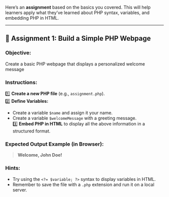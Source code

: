 Here’s an **assignment** based on the basics you covered. This will help learners apply what they’ve learned about PHP syntax, variables, and embedding PHP in HTML.  

---

## 📝 **Assignment 1: Build a Simple PHP Webpage**  

### **Objective:**  
Create a basic PHP webpage that displays a personalized welcome message

### **Instructions:**  

1️⃣ **Create a new PHP file** (e.g., `assignment.php`).  
2️⃣ **Define Variables:**  
   - Create a variable `$name` and assign it your name.  
   - Create a variable `$welcomeMessage` with a greeting message.  
3️⃣  **Embed PHP in HTML** to display all the above information in a structured format.  

### **Expected Output Example (in Browser):**  

> **Welcome, John Doe!**  

### **Hints:**  
- Try using the `<?= $variable; ?>` syntax to display variables in HTML.
- Remember to save the file with a `.php` extension and run it on a local server.
